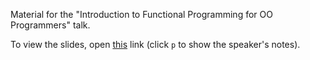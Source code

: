 Material for the "Introduction to Functional Programming for OO Programmers" talk.

To view the slides, open [this](https://ncreep.github.io/intro_to_fp_for_oo/presentation/presentation.html) link (click `p` to show the speaker's notes).
